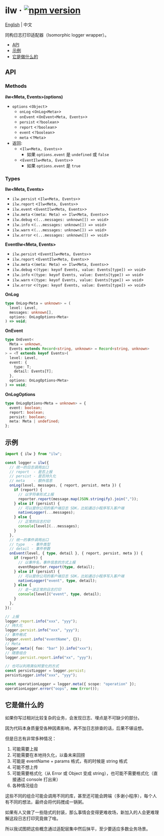 # ilw · [![npm version](https://badge.fury.io/js/ilw.svg)](https://badge.fury.io/js/ilw)

[English](README.md) | 中文

同构日志打印适配器（Isomorphic logger wrapper）。

- [API](#API)
- [示例](#示例)
- [它是做什么的](#它是做什么的)

## API

### Methods

**ilw<Meta, Events>(options)**

- `options` \<`Object`\>
  - `onLog` \<`OnLog<Meta>`\>
  - `onEvent` \<`OnEvent<Meta, Events>`\>
  - `persist` \<`?boolean`\>
  - `report` \<`?boolean`\>
  - `event` \<`?boolean`\>
  - `meta` \<`?Meta`\>
- 返回:
  - \<`Ilw<Meta, Events>`\>
    - 如果 `options.event` 是 `undefined` 或 `false`
  - \<`EventIlw<Meta, Events>`\>
    - 如果 `options.event` 是 `true`

### Types

**Ilw\<Meta, Events\>**

- `ilw.persist` \<`Ilw<Meta, Events>`\>
- `ilw.report` \<`Ilw<Meta, Events>`\>
- `ilw.event` \<`EventIlw<Meta, Events>`\>
- `ilw.meta` \<`(meta: Meta) => Ilw<Meta, Events>`\>
- `ilw.debug` \<`(...messages: unknown[]) => void`\>
- `ilw.info` \<`(...messages: unknown[]) => void`\>
- `ilw.warn` \<`(...messages: unknown[]) => void`\>
- `ilw.error` \<`(...messages: unknown[]) => void`\>

**EventIlw\<Meta, Events\>**

- `ilw.persist` \<`EventIlw<Meta, Events>`\>
- `ilw.report` \<`EventIlw<Meta, Events>`\>
- `ilw.meta` \<`(meta: Meta) => Ilw<Meta, Events>`\>
- `ilw.debug` \<`(type: keyof Events, value: Events[type]) => void`\>
- `ilw.info` \<`(type: keyof Events, value: Events[type]) => void`\>
- `ilw.warn` \<`(type: keyof Events, value: Events[type]) => void`\>
- `ilw.error` \<`(type: keyof Events, value: Events[type]) => void`\>

**OnLog**

```ts
type OnLog<Meta = unknown> = (
  level: Level,
  messages: unknown[],
  options: OnLogOptions<Meta>
) => void;
```

**OnEvent**

```ts
type OnEvent<
  Meta = unknown,
  Events extends Record<string, unknown> = Record<string, unknown>
> = <T extends keyof Events>(
  level: Level,
  event: {
    type: T;
    detail: Events[T];
  },
  options: OnLogOptions<Meta>
) => void;
```

**OnLogOptions**

```ts
type OnLogOptions<Meta = unknown> = {
  event: boolean;
  report: boolean;
  persist: boolean;
  meta: Meta | undefined;
};
```

## 示例

```ts
import { ilw } from "ilw";

const logger = ilw({
  // 统一的日志调用出口
  // report  - 是否上报
  // persist - 是否持久化
  // meta    - 额外信息
  onLog(level, messages, { report, persist, meta }) {
    if (report) {
      // 以字符串形式上报
      reporter.report(message.map(JSON.stringify).join(","));
    } else if (persist) {
      // 可以是你公司的客户端日志 SDK，比如通过小程序写入客户端
      nativeLogger(...messages);
    } else {
      // 正常的日志打印
      console[level](...messages);
    }
  },
  // 统一的事件调用出口
  // type   - 事件类型
  // detail - 事件参数
  onEvent(level, { type, detail }, { report, persist, meta }) {
    if (report) {
      // 以事件名，事件信息的方式上报
      eventReporter.report(type, detail);
    } else if (persist) {
      // 可以是你公司的客户端日志 SDK，比如通过小程序写入客户端
      nativeLogger("event", type, detail);
    } else {
      // 走一波正常的日志打印
      console[level]("event", type, detail);
    }
  },
});

// 上报
logger.report.info("xxx", "yyy");
// 持久化
logger.persist.info("xxx", "yyy");
// 事件格式
logger.event.info("eventName", {});
// Meta
logger.meta({ foo: "bar" }).info("xxx");
// 随意组合
logger.persist.report.info("xx", "yyy");

// 也可以利用类似柯里化的方式
const persistLogger = logger.persist;
persistLogger.info("xxx", "yyy");

const operationLogger = logger.meta({ scope: "operation" });
operationLogger.error("oops", new Error());
```

## 它是做什么的

如果你写过相对比较复杂的业务，会发现日志、埋点是不可缺少的部分。

因为代码本身质量受各种因素影响，再不加日志排查的话，后果不堪设想。

但是日志有非常多种情况：

1. 可能需要上报
2. 可能需要在本地持久化，以备未来回捞
3. 可能是 eventName + params 格式，有的时候是 string 格式
4. 可能不想上传
5. 可能需要格式化（从 Error 或 Object 变成 string），也可能不需要格式化（直接通过 console 打出来）
6. 各种情况组合

这些不同的组合可能会调用不同的库，甚至还可能会跨端（多谢小程序），每个人有不同的想法，最终会将代码搅成一锅粥。

如果有人又做了一些隐式的封装，那么事情会变得更难收场，新加入的人会更难理解这段日志打印究竟做了啥。

所以我试图把这些概念通过适配层集中然后抹平，至少要适应多数业务场景。
